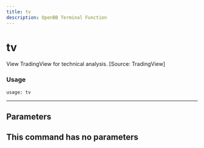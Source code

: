 ```yaml
---
title: tv
description: OpenBB Terminal Function
---
```


# tv

View TradingView for technical analysis. [Source: TradingView]
### Usage 
```python
usage: tv
```
---
## Parameters
This command has no parameters
---

